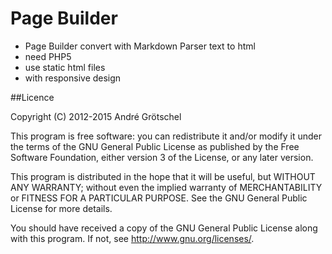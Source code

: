 Page Builder
==================
 * Page Builder convert with Markdown Parser text to html
 * need PHP5
 * use static html files
 * with responsive design

##Licence

Copyright (C) 2012-2015 André Grötschel

This program is free software: you can redistribute it and/or modify
it under the terms of the GNU General Public License as published by
the Free Software Foundation, either version 3 of the License, or
any later version.

This program is distributed in the hope that it will be useful,
but WITHOUT ANY WARRANTY; without even the implied warranty of
MERCHANTABILITY or FITNESS FOR A PARTICULAR PURPOSE. See the
GNU General Public License for more details.

You should have received a copy of the GNU General Public License
along with this program. If not, see <http://www.gnu.org/licenses/>.